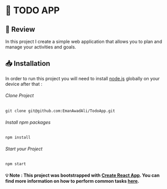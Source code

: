 # 🎯 TODO APP 

## 📑 Review
In this project I create a simple web application that allows you to plan and manage your activities and goals.

## 📥 Installation
In order to run this project you will need to install [node.js](https://nodejs.org/en/) globally on your device after that :

###### Clone Project
```
git clone git@github.com:EmanAwadAli/TodoApp.git
```
###### Install npm packages
```
npm install
```
###### Start your Project
```
npm start
```

#### 💡 Note : This project was bootstrapped with [Create React App](https://github.com/facebookincubator/create-react-app). You can find more information on how to perform common tasks [here](https://github.com/facebookincubator/create-react-app/blob/master/packages/react-scripts/template/README.md).
